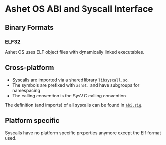 # Ashet OS ABI and Syscall Interface

## Binary Formats

### ELF32

Ashet OS uses ELF object files with dynamically linked executables.

## Cross-platform

- Syscalls are imported via a shared library `libsyscall.so`.
- The symbols are prefixed with `ashet.` and have subgroups for namespacing
- The calling convention is the SysV C calling convention

The definition (and imports) of all syscalls can be found in [`abi.zig`](../src/abi/abi.zig).

## Platform specific

Syscalls have no platform specific properties anymore except the Elf format used.
